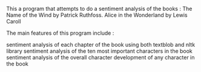 This a program that attempts to do a sentiment analysis of the books :
The Name of the Wind by Patrick Ruthfoss. 
Alice in the Wonderland by Lewis Caroll

The main features of this program include :

sentiment analysis of each chapter of the book using both textblob and nltk library
sentiment analysis of the ten most important characters in the book
sentiment analysis of the overall character development of any character in the book